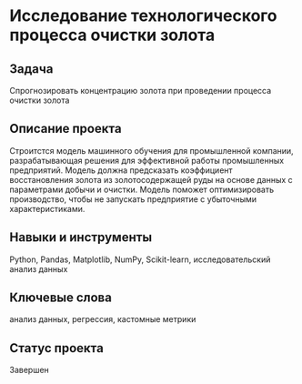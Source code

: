 # Исследование технологического процесса очистки золота

## Задача

Спрогнозировать концентрацию золота при проведении процесса очистки золота

## Описание проекта

Строитстся модель машинного обучения для промышленной компании, разрабатывающая решения для эффективной работы промышленных предприятий. Модель должна предсказать коэффициент восстановления золота из золотосодержащей руды на основе данных с параметрами добычи и очистки. Модель поможет оптимизировать производство, чтобы не запускать предприятие с убыточными характеристиками.

## Навыки и инструменты

Python, Pandas, Matplotlib, NumPy, Scikit-learn, исследовательский анализ данных

## Ключевые слова

анализ данных, регрессия, кастомные метрики

## Статус проекта

Завершен
